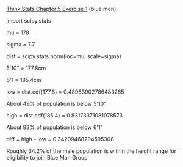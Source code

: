 [Think Stats Chapter 5 Exercise 1](http://greenteapress.com/thinkstats2/html/thinkstats2006.html#toc50) (blue men)

import scipy.stats

mu = 178

sigma = 7.7

dist = scipy.stats.norm(loc=mu, scale=sigma)

5'10" = 177.8cm

6'1 = 185.4cm

low = dist.cdf(177.8)  = 0.48963902786483265

About 49% of population is below 5'10"

high = dist.cdf(185.4) = 0.83173371081078573

About 83% of population is below 6'1"

diff = high - low = 0.34209468294595308

Roughly 34.2% of the male population is within the height range for eligibility to join Blue Man Group
